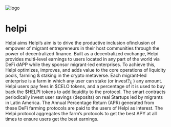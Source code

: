![logo](https://user-images.githubusercontent.com/35211170/114457619-d9253180-9ba3-11eb-8585-b19ea145913d.png)


# helpi



Helpi aims Helpi’s aim is to drive  the productive inclusion ofinclusion of empower  of migrant entrepreneurs in their host communities through the power of decentralized finance. Built as a decentralized exchange, Helpi provides multi-level earnings to users located in any part of the world via DeFi dAPP while they sponsor migrant-led enterprises. 
To achieve this,  Helpi optimizes, improves, and adds value to the core operations of liquidity pools, farming & staking in the crypto metaverse. Each migrant-led enterprise is a farm in which any user can stake (or invest?¿ ) any amount. Helpi users pay fees in $CELO tokens, and a percentage of it is used to buy back the $HELPI tokens to add liquidity to the protocol. The smart contracts periodically invest user savings (deposits) on real Startups led by migrants in Latin America. The Annual Percentage Return (APR) generated from these DeFi farming protocols are paid to the users of Helpi as interest. The Helpi protocol aggregates the farm’s protocols to get the best APY at all times to ensure users get the best earnings.
